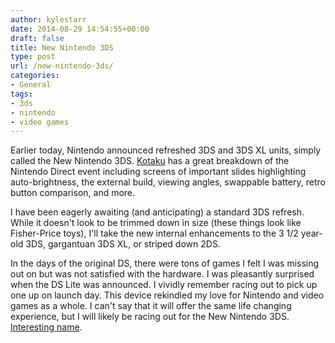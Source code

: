 ```yaml
---
author: kylestarr
date: 2014-08-29 14:54:55+00:00
draft: false
title: New Nintendo 3DS
type: post
url: /new-nintendo-3ds/
categories:
- General
tags:
- 3ds
- nintendo
- video games
---
```


Earlier today, Nintendo announced refreshed 3DS and 3DS XL units, simply called the New Nintendo 3DS. [Kotaku](http://kotaku.com/nintendo-just-announced-a-new-3ds-1628389333) has a great breakdown of the Nintendo Direct event including screens of important slides highlighting auto-brightness, the external build, viewing angles, swappable battery, retro button comparison, and more.

I have been eagerly awaiting (and anticipating) a standard 3DS refresh. While it doesn't look to be trimmed down in size (these things look like Fisher-Price toys), I'll take the new internal enhancements to the 3 1/2 year-old 3DS, gargantuan 3DS XL, or striped down 2DS.

In the days of the original DS, there were tons of games I felt I was missing out on but was not satisfied with the hardware. I was pleasantly surprised when the DS Lite was announced. I vividly remember racing out to pick up one up on launch day. This device rekindled my love for Nintendo and video games as a whole. I can't say that it will offer the same life changing experience, but I will likely be racing out for the New Nintendo 3DS. [Interesting name](http://en.wikipedia.org/wiki/IPad_(3rd_generation)).
